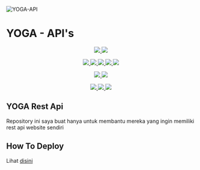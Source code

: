 
![YOGA-API](https://telegra.ph/file/ad370fb4d879fd29a9489.png)
# YOGA - API's
<p align="center">
<a href="https://github.com/zYxDevs/YOGA-APIs/network/members" alt="GitHub stars"> <img src="https://img.shields.io/github/stars/zYxDevs/YOGA-APIs?style=flat&logo=github&color=yellow" /> </a>
<a href="https://github.com/zYxDevs/YOGA-APIs/network/members" alt="GitHub forks"> <img src="https://img.shields.io/github/forks/zYxDevs/YOGA-APIs" /> </a>
</p>
<p align="center">
<a href="https://github.com/zYxDevs/YOGA-APIs" alt="GitHub commit activity"> <img src="https://img.shields.io/github/commit-activity/m/zYxDevs/YOGA-APIs" /> </a>
<a href="https://github.com/zYxDevs/YOGA-APIs/graphs/contributors" alt="GitHub contributors"> <img src="https://img.shields.io/github/contributors/zYxDevs/YOGA-APIs?style=flat&logo=github" /> </a>
<a href="https://github.com/zYxDevs/YOGA-APIs" alt="GitHub closed pull requests"> <img src="https://img.shields.io/github/issues-pr-closed-raw/zYxDevs/YOGA-APIs?color=success" /> </a>
<a href="https://github.com/zYxDevs/YOGA-APIs" alt="GitHub issues"> <img src="https://img.shields.io/github/issues-raw/zYxDevs/YOGA-APIs?style=flat&logo=github&color=red" /> </a>
<a href="https://github.com/zYxDevs/YOGA-APIs" alt="GitHub closed issues"> <img src="https://img.shields.io/github/issues-closed-raw/zYxDevs/YOGA-APIs?style=flat&logo=github&color=success" /> </a>
</p>
<p align="center">
<a href="https://github.com/zYxDevs/YOGA-APIs" alt="GitHub repo size"> <img src="https://img.shields.io/github/repo-size/zYxDevs/YOGA-APIs" /> </a>
<a href="https://github.com/zYxDevs/YOGA-APIs/blob/master/LICENSE" alt="GPLv3 license"> <img src="https://img.shields.io/github/license/zYxDevs/YOGA-APIs?style=flat&logo=github&color=success" /> </a>
</p>
<p align="center">
<a href="" alt="zYxDevs"> <img src="https://img.shields.io/badge/built%20by-zYxDevs-blue" /> </a>
<a href="https://github.com/zYxDevs/YOGA-APIs/graphs/commit-activity" alt="Maintenance"> <img src="https://img.shields.io/badge/maintained%3F-yes-blue.svg" /> </a>
<a href="https://makeapullrequest.com" alt="PRs Welcome"> <img src="https://img.shields.io/badge/PRs-welcome-blue.svg" /> </a>
</p>

## YOGA Rest Api

Repository ini saya buat hanya untuk membantu mereka yang ingin memiliki rest api website sendiri

## How To Deploy

Lihat [disini](https://t.me/Arnz_Official/3)
